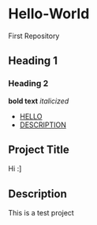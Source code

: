 # Hello-World
First Repository 
## Heading 1
### Heading 2
**bold text**
*italicized*

- [HELLO](#Project-Title)
- [DESCRIPTION](#Description)








## Project Title

Hi :]

## Description

This is a test project 
